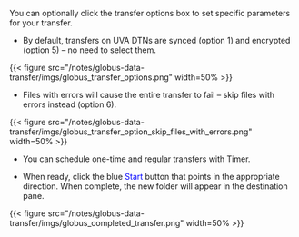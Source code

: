 You can optionally click the transfer options box to set specific parameters for your transfer.

- By default, transfers on UVA DTNs are synced (option 1) and encrypted (option 5) – no need to select them.

{{< figure src="/notes/globus-data-transfer/imgs/globus_transfer_options.png" width=50% >}}

- Files with errors will cause the entire transfer to fail – skip files with errors instead (option 6).

{{< figure src="/notes/globus-data-transfer/imgs/globus_transfer_option_skip_files_with_errors.png" width=50% >}}

- You can schedule one-time and regular transfers with Timer.

- When ready, click the blue <span style=color:blue>Start</span> button that points in the appropriate direction. When complete, the new folder will appear in the destination pane.

{{< figure src="/notes/globus-data-transfer/imgs/globus_completed_transfer.png" width=50% >}}
